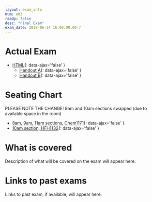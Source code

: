 ```yaml
---
layout: exam_info
num: e03
ready: false
desc: "Final Exam"
exam_date: 2018-06-14 16:00:00.00-7
---
```


# Actual Exam

* [HTML](cs8_s18_e03){: data-ajax='false' }
   * [Handout A](cs8_s18_e03/handout_a){: data-ajax='false' }
   * [Handout B](cs8_s18_e03/handout_b){: data-ajax='false' }

# Seating Chart

PLEASE NOTE THE CHANGE!  9am and 10am sections swapped (due to available space in the room)

* [8am, 9am, 11am sections, Chem1171](final-8-9-11-seating.pdf){: data-ajax='false' }
* [10am section, HFH1132](final-10-seating.pdf){: data-ajax='false' }

# What is covered

Description of what will be covered on the exam will appear here.

# Links to past exams

Links to past exam, if available, will appear here.


